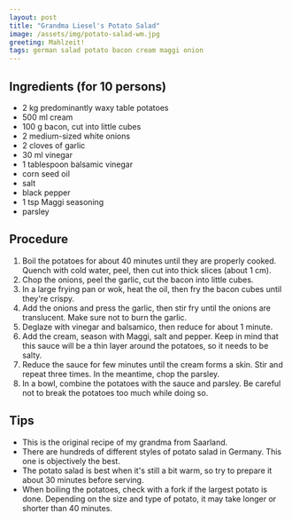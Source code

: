 ```yaml
---
layout: post
title: "Grandma Liesel's Potato Salad"
image: /assets/img/potato-salad-wm.jpg
greeting: Mahlzeit!
tags: german salad potato bacon cream maggi onion
---
```


## Ingredients (for 10 persons)

 - 2 kg predominantly waxy table potatoes
 - 500 ml cream
 - 100 g bacon, cut into little cubes
 - 2 medium-sized white onions
 - 2 cloves of garlic
 - 30 ml vinegar
 - 1 tablespoon balsamic vinegar
 - corn seed oil
 - salt
 - black pepper
 - 1 tsp Maggi seasoning
 - parsley
 
## Procedure

 1. Boil the potatoes for about 40 minutes until they are properly cooked. Quench with cold water, peel, then cut into thick slices (about 1 cm).  
 1. Chop the onions, peel the garlic, cut the bacon into little cubes.
 1. In a large frying pan or wok, heat the oil, then fry the bacon cubes until they're crispy.
 1. Add the onions and press the garlic, then stir fry until the onions are translucent. Make sure not to burn the garlic.
 1. Deglaze with vinegar and balsamico, then reduce for about 1 minute.
 1. Add the cream, season with Maggi, salt and pepper. Keep in mind that this sauce will be a thin layer around the potatoes, so it needs to be salty.
 1. Reduce the sauce for few minutes until the cream forms a skin. Stir and repeat three times. In the meantime, chop the parsley.
 1. In a bowl, combine the potatoes with the sauce and parsley. Be careful not to break the potatoes too much while doing so.
 
## Tips

 - This is the original recipe of my grandma from Saarland.
 - There are hundreds of different styles of potato salad in Germany. This one is objectively the best.
 - The potato salad is best when it's still a bit warm, so try to prepare it about 30 minutes before serving.
 - When boiling the potatoes, check with a fork if the largest potato is done. Depending on the size and type of potato, it may take longer or shorter than 40 minutes.